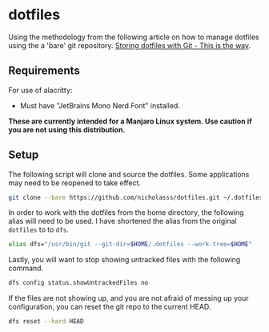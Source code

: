 # dotfiles
Using the methodology from the following article on how to manage dotfiles using the a 'bare' git repository. [Storing dotfiles with Git - This is the way](https://web.archive.org/web/20240307132655/https://engineeringwith.kalkayan.com/series/developer-experience/storing-dotfiles-with-git-this-is-the-way/).

## Requirements
For use of alacritty:
- Must have "JetBrains Mono Nerd Font" installed.

**These are currently intended for a Manjaro Linux system. Use caution if you are not using this distribution.**

## Setup
The following script will clone and source the dotfiles. Some applications may need to be reopened to take effect.
```bash
git clone --bare https://github.com/nicholasss/dotfiles.git ~/.dotfiles && source ~/.bashrc
```
In order to work with the dotfiles from the home directory, the following alias will need to be used. I have shortened the alias from the original `dotfiles` to to `dfs`.
```bash
alias dfs="/usr/bin/git --git-dir=$HOME/.dotfiles --work-tree=$HOME" 
```
Lastly, you will want to stop showing untracked files with the following command.
```bash
dfs config status.showUntrackedFiles no
```

If the files are not showing up, and you are not afraid of messing up your configuration, you can reset the git repo to the current HEAD.
```bash
dfs reset --hard HEAD
```
